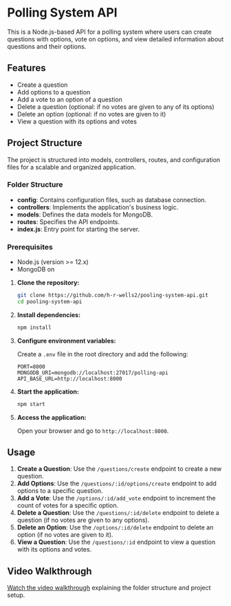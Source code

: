 # Polling System API

This is a Node.js-based API for a polling system where users can create questions with options, vote on options, and view detailed information about questions and their options.

## Features

- Create a question
- Add options to a question
- Add a vote to an option of a question
- Delete a question (optional: if no votes are given to any of its options)
- Delete an option (optional: if no votes are given to it)
- View a question with its options and votes

## Project Structure

The project is structured into models, controllers, routes, and configuration files for a scalable and organized application.

### Folder Structure

- **config**: Contains configuration files, such as database connection.
- **controllers**: Implements the application's business logic.
- **models**: Defines the data models for MongoDB.
- **routes**: Specifies the API endpoints.
- **index.js**: Entry point for starting the server.

### Prerequisites

- Node.js (version >= 12.x)
- MongoDB
  on

1. **Clone the repository:**

   ```sh
   git clone https://github.com/h-r-wells2/pooling-system-api.git
   cd pooling-system-api
   ```

2. **Install dependencies:**

   ```sh
   npm install
   ```

3. **Configure environment variables:**

   Create a `.env` file in the root directory and add the following:

   ```plaintext
   PORT=8000
   MONGODB_URI=mongodb://localhost:27017/polling-api
   API_BASE_URL=http://localhost:8000
   ```

4. **Start the application:**

   ```sh
   npm start
   ```

5. **Access the application:**

   Open your browser and go to `http://localhost:8000`.

## Usage

1. **Create a Question**: Use the `/questions/create` endpoint to create a new question.
2. **Add Options**: Use the `/questions/:id/options/create` endpoint to add options to a specific question.
3. **Add a Vote**: Use the `/options/:id/add_vote` endpoint to increment the count of votes for a specific option.
4. **Delete a Question**: Use the `/questions/:id/delete` endpoint to delete a question (if no votes are given to any options).
5. **Delete an Option**: Use the `/options/:id/delete` endpoint to delete an option (if no votes are given to it).
6. **View a Question**: Use the `/questions/:id` endpoint to view a question with its options and votes.

## Video Walkthrough

[Watch the video walkthrough](https://drive.google.com/file/d/1L2QLTEuVKj42jztnVs-ykBKUDbCNi1ju/view?usp=sharing) explaining the folder structure and project setup.
